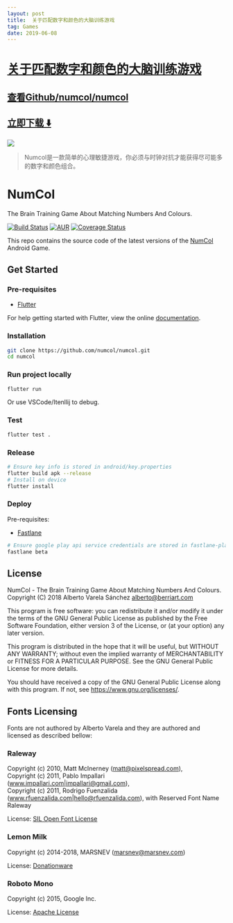 ```yaml
---
layout: post
title:  关于匹配数字和颜色的大脑训练游戏
tag: Games
date: 2019-06-08
---
```


# [关于匹配数字和颜色的大脑训练游戏 ](http://github.com/numcol/numcol) 



## [查看Github/numcol/numcol](http://github.com/numcol/numcol)
## [立即下载 ️⬇️ ](https://codeload.github.com/numcol/numcol/zip/master) 


 
![](https://flutterawesome.com/content/images/2019/03/NumCol.jpg)
 
>
> Numcol是一款简单的心理敏捷游戏，你必须与时钟对抗才能获得尽可能多的数字和颜色组合。
>

 
# NumCol

The Brain Training Game About Matching Numbers And Colours.

[![Build Status](https://api.cirrus-ci.com/github/numcol/numcol.svg)](https://cirrus-ci.com/github/numcol/numcol)
[![AUR](https://img.shields.io/aur/license/yaourt.svg)](LICENSE)
[![Coverage Status](https://coveralls.io/repos/github/numcol/numcol/badge.svg?branch=master)](https://coveralls.io/github/numcol/numcol?branch=master)

This repo contains the source code of the latest versions of the [NumCol][0] Android Game.

## Get Started

### Pre-requisites

- [Flutter][1]

For help getting started with Flutter, view the online
[documentation][1].

### Installation

```sh
git clone https://github.com/numcol/numcol.git
cd numcol
```

### Run project locally

```sh
flutter run
```

Or use VSCode/Itenllij to debug.

### Test

```sh
flutter test .
```

### Release

```sh
# Ensure key info is stored in android/key.properties
flutter build apk --release
# Install on device
flutter install
```

### Deploy

Pre-requisites:

- [Fastlane][2]

```sh
# Ensure google play api service credentials are stored in fastlane-playstore.json
fastlane beta
```

## License

NumCol - The Brain Training Game About Matching Numbers And Colours.  
Copyright (C) 2018 Alberto Varela Sánchez <alberto@berriart.com>

This program is free software: you can redistribute it and/or modify
it under the terms of the GNU General Public License as published by
the Free Software Foundation, either version 3 of the License, or
(at your option) any later version.

This program is distributed in the hope that it will be useful,
but WITHOUT ANY WARRANTY; without even the implied warranty of
MERCHANTABILITY or FITNESS FOR A PARTICULAR PURPOSE.  See the
GNU General Public License for more details.

You should have received a copy of the GNU General Public License
along with this program.  If not, see <https://www.gnu.org/licenses/>.

## Fonts Licensing

Fonts are not authored by Alberto Varela and they are authored and licensed as described bellow:

### Raleway

Copyright (c) 2010, Matt McInerney (matt@pixelspread.com),  
Copyright (c) 2011, Pablo Impallari (www.impallari.com|impallari@gmail.com),  
Copyright (c) 2011, Rodrigo Fuenzalida (www.rfuenzalida.com|hello@rfuenzalida.com), with Reserved Font Name Raleway

License: [SIL Open Font License](https://www.fontsquirrel.com/license/raleway)

### Lemon Milk

Copyright (c) 2014-2018, MARSNEV (marsnev@marsnev.com)

License: [Donationware](https://blog.marsnev.com/p/faq.html)

### Roboto Mono

Copyright (c) 2015, Google Inc.

License: [Apache License](https://github.com/google/fonts/blob/master/apache/robotomono/LICENSE.txt)

[0]: https://play.google.com/store/apps/details?id=com.numcol.free
[1]: https://flutter.io/
[2]: https://docs.fastlane.tools/

